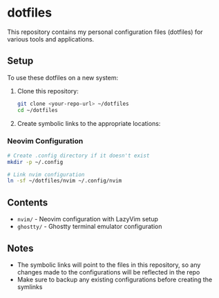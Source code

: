 # dotfiles

This repository contains my personal configuration files (dotfiles) for
various tools and applications.

## Setup

To use these dotfiles on a new system:

1. Clone this repository:

   ```bash
   git clone <your-repo-url> ~/dotfiles
   cd ~/dotfiles
   ```

2. Create symbolic links to the appropriate locations:

### Neovim Configuration

```bash
# Create .config directory if it doesn't exist
mkdir -p ~/.config

# Link nvim configuration
ln -sf ~/dotfiles/nvim ~/.config/nvim
```

## Contents

- `nvim/` - Neovim configuration with LazyVim setup
- `ghostty/` - Ghostty terminal emulator configuration

## Notes

- The symbolic links will point to the files in this repository, so any
  changes made to the configurations will be reflected in the repo
- Make sure to backup any existing configurations before creating the
  symlinks
